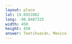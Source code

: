 ```yaml
---
layout: place
lat: 19.6933982
long: -98.8487325
width: 450
height: 450
answer: Teotihuacán, Mexico
---
```

